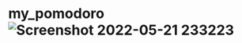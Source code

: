 # my_pomodoro![Screenshot 2022-05-21 233223](https://user-images.githubusercontent.com/28539005/169663468-8d273f10-60c6-40b8-9d31-6b55509d9079.png)
